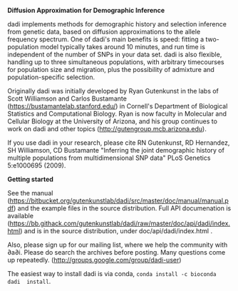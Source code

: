 **Diffusion Approximation for Demographic Inference**

dadi implements methods for demographic history and selection inference from genetic data, based on diffusion approximations to the allele frequency spectrum. One of dadi's main benefits is speed: fitting a two-population model typically takes around 10 minutes, and run time is independent of the number of SNPs in your data set. dadi is also flexible, handling up to three simultaneous populations, with arbitrary timecourses for population size and migration, plus the possibility of admixture and population-specific selection.

Originally dadi was initially developed by  Ryan Gutenkunst in the labs of Scott Williamson and Carlos Bustamante (https://bustamantelab.stanford.edu/) in Cornell's Department of Biological Statistics and Computational Biology. Ryan is now faculty in Molecular and Cellular Biology at the University of Arizona, and his group continues to work on dadi and other topics (http://gutengroup.mcb.arizona.edu).

If you use dadi in your research, please cite RN Gutenkunst, RD Hernandez, SH Williamson, CD Bustamante "Inferring the joint demographic history of multiple populations from multidimensional SNP data" PLoS Genetics 5:e1000695 (2009).

**Getting started**

See the manual (https://bitbucket.org/gutenkunstlab/dadi/src/master/doc/manual/manual.pdf) and the example files in the source distribution. Full API documenation is available (https://bb.githack.com/gutenkunstlab/dadi/raw/master/doc/api/dadi/index.html) and is in the source distribution, under doc/api/dadi/index.html .

Also, please sign up for our mailing list, where we help the community with ∂a∂i. Please do search the archives before posting. Many questions come up repeatedly. (http://groups.google.com/group/dadi-user)

The easiest way to install dadi is via conda, `conda install -c bioconda dadi  install`.
